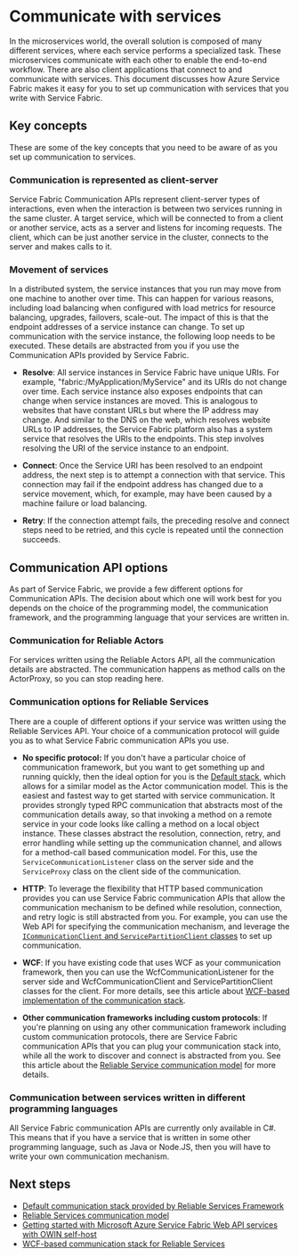 <properties
   pageTitle="Communicate with and connect to services in Azure Service Fabric | Microsoft Azure"
   description="Learn how to connect to and communicate with services in Service Fabric applications."
   services="service-fabric"
   documentationCenter=".net"
   authors="kunaldsingh"
   manager="timlt"
   editor=""/>

<tags
   ms.service="service-fabric"
   ms.devlang="dotnet"
   ms.topic="article"
   ms.tgt_pltfrm="NA"
   ms.workload="NA"
   ms.date="08/21/2015"
   ms.author="kunalds"/>


# Communicate with services
In the microservices world, the overall solution is composed of many different services, where each service performs a specialized task. These microservices communicate with each other to enable the end-to-end workflow. There are also client applications that connect to and communicate with services. This document discusses how Azure Service Fabric makes it easy for you to set up communication with services that you write with Service Fabric.

## Key concepts
These are some of the key concepts that you need to be aware of as you set up communication to services.

### Communication is represented as client-server
Service Fabric Communication APIs represent client-server types of interactions, even when the interaction is between two services running in the same cluster. A target service, which will be connected to from a client or another service, acts as a server and listens for incoming requests. The client, which can be just another service in the cluster, connects to the server and makes calls to it.

### Movement of services
In a distributed system, the service instances that you run may move from one machine to another over time. This can happen for various reasons, including load balancing when configured with load metrics for resource balancing, upgrades, failovers, scale-out. The impact of this is that the endpoint addresses of a service instance can change. To set up communication with the service instance, the following loop needs to be executed. These details are abstracted from you if you use the Communication APIs provided by Service Fabric.

* **Resolve**: All service instances in Service Fabric have unique URIs. For example, "fabric:/MyApplication/MyService" and its URIs do not change over time. Each service instance also exposes endpoints that can change when service instances are moved. This is analogous to websites that have constant URLs but where the IP address may change. And similar to the DNS on the web, which resolves website URLs to IP addresses, the Service Fabric platform also has a system service that resolves the URIs to the endpoints. This step involves resolving the URI of the service instance to an endpoint.

* **Connect**: Once the Service URI has been resolved to an endpoint address, the next step is to attempt a connection with that service. This connection may fail if the endpoint address has changed due to a service movement, which, for example, may have been caused by a machine failure or load balancing.

* **Retry**: If the connection attempt fails, the preceding resolve and connect steps need to be retried, and this cycle is repeated until the connection succeeds.


## Communication API options
As part of Service Fabric, we provide a few different options for Communication APIs. The decision about which one will work best for you depends on the choice of the programming model, the communication framework, and the programming language that your services are written in.

### Communication for Reliable Actors
For services written using the Reliable Actors API, all the communication details are abstracted. The communication happens as method calls on the ActorProxy, so you can stop reading here.

### Communication options for Reliable Services
There are a couple of different options if your service was written using the Reliable Services API. Your choice of a communication protocol will guide you as to what Service Fabric communication APIs you use.

* **No specific protocol:**  If you don't have a particular choice of communication framework, but you want to get something up and running quickly, then the ideal option for you is the [Default stack](service-fabric-reliable-services-communication-remoting.md), which allows for a similar model as the Actor communication model. This is the easiest and fastest way to get started with service communication. It provides strongly typed RPC communication that abstracts most of the communication details away, so that invoking a method on a remote service in your code looks like calling a method on a local object instance. These classes abstract the resolution, connection, retry, and error handling while setting up the communication channel, and allows for a method-call based communication model. For this, use the `ServiceCommunicationListener` class on the server side and the `ServiceProxy` class on the client side of the communication.

* **HTTP**: To leverage the flexibility that HTTP based communication provides you can use Service Fabric communication APIs that allow the communication mechanism to be defined while resolution, connection, and retry logic is still abstracted from you. For example, you can use the Web API for specifying the communication mechanism, and leverage the [`ICommunicationClient` and `ServicePartitionClient` classes](service-fabric-reliable-services-communication.md) to set up communication.

* **WCF**: If you have existing code that uses WCF as your communication framework, then you can use the WcfCommunicationListener for the server side and WcfCommunicationClient and ServicePartitionClient classes for the client. For more details, see this article about [WCF-based implementation of the communication stack](service-fabric-reliable-services-communication-wcf.md).

* **Other communication frameworks including custom  protocols**: If you're planning on using any other communication framework including custom communication protocols, there are Service Fabric communication APIs  that you can plug your communication stack into, while all the work to discover and connect is abstracted from you. See this article about the [Reliable Service communication model](service-fabric-reliable-services-communication.md) for more details.


### Communication between services written in different programming languages
All Service Fabric communication APIs are currently only available in C#. This means that if you have a service that is written in some other programming language, such as Java or Node.JS, then you will have to write your own communication mechanism.

## Next steps
* [Default communication stack provided by Reliable Services Framework ](service-fabric-reliable-services-communication-remoting.md)
* [Reliable Services communication model](service-fabric-reliable-services-communication.md)
* [Getting started with Microsoft Azure Service Fabric Web API services with OWIN self-host](service-fabric-reliable-services-communication-webapi.md)
* [WCF-based communication stack for Reliable Services](service-fabric-reliable-services-communication-wcf.md)

